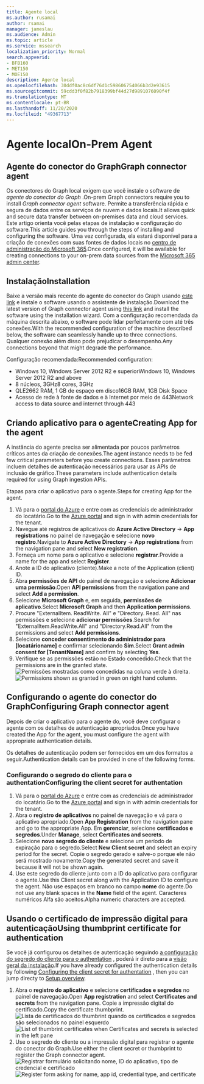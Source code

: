 ```yaml
---
title: Agente local
ms.author: rusamai
author: rsamai
manager: jameslau
ms.audience: Admin
ms.topic: article
ms.service: mssearch
localization_priority: Normal
search.appverid:
- BFB160
- MET150
- MOE150
description: Agente local
ms.openlocfilehash: 30ddf0ac8c6df76d1c598606754066b3d2e93615
ms.sourcegitcommit: 59cdd3f0f82b7918399bf44d27d9891076090f4f
ms.translationtype: MT
ms.contentlocale: pt-BR
ms.lasthandoff: 11/20/2020
ms.locfileid: "49367713"
---
```

# <a name="on-prem-agent"></a><span data-ttu-id="df5fe-103">Agente local</span><span class="sxs-lookup"><span data-stu-id="df5fe-103">On-Prem Agent</span></span>

## <a name="graph-connector-agent"></a><span data-ttu-id="df5fe-104">Agente do conector do Graph</span><span class="sxs-lookup"><span data-stu-id="df5fe-104">Graph connector agent</span></span>

<span data-ttu-id="df5fe-105">Os conectores do Graph local exigem que você instale o software de *agente do conector do Graph* .</span><span class="sxs-lookup"><span data-stu-id="df5fe-105">On-prem Graph connectors require you to install *Graph connector agent* software.</span></span> <span data-ttu-id="df5fe-106">Permite a transferência rápida e segura de dados entre os serviços de nuvem e dados locais.</span><span class="sxs-lookup"><span data-stu-id="df5fe-106">It allows quick and secure data transfer between on-premises data and cloud services.</span></span> <span data-ttu-id="df5fe-107">Este artigo orienta você pelas etapas de instalação e configuração do software.</span><span class="sxs-lookup"><span data-stu-id="df5fe-107">This article guides you through the steps of installing and configuring the software.</span></span> <span data-ttu-id="df5fe-108">Uma vez configurada, ela estará disponível para a criação de conexões com suas fontes de dados locais no [centro de administração do Microsoft 365](https://admin.microsoft.com).</span><span class="sxs-lookup"><span data-stu-id="df5fe-108">Once configured, it will be available for creating connections to your on-prem data sources from the [Microsoft 365 admin center](https://admin.microsoft.com).</span></span>

## <a name="installation"></a><span data-ttu-id="df5fe-109">Instalação</span><span class="sxs-lookup"><span data-stu-id="df5fe-109">Installation</span></span>

<span data-ttu-id="df5fe-110">Baixe a versão mais recente do agente do conector do Graph usando [este link](https://download.microsoft.com/download/d/d/e/dde18236-9c67-437d-a864-894a0a888ef2/AgentPackage.msi) e instale o software usando o assistente de instalação.</span><span class="sxs-lookup"><span data-stu-id="df5fe-110">Download the latest version of Graph connector agent using [this link](https://download.microsoft.com/download/d/d/e/dde18236-9c67-437d-a864-894a0a888ef2/AgentPackage.msi) and install the software using the installation wizard.</span></span> <span data-ttu-id="df5fe-111">Com a configuração recomendada da máquina descrita abaixo, o software pode lidar perfeitamente com até três conexões.</span><span class="sxs-lookup"><span data-stu-id="df5fe-111">With the recommended configuration of the machine described below, the software can seamlessly handle up to three connections.</span></span> <span data-ttu-id="df5fe-112">Qualquer conexão além disso pode prejudicar o desempenho.</span><span class="sxs-lookup"><span data-stu-id="df5fe-112">Any connections beyond that might degrade the performance.</span></span>

<span data-ttu-id="df5fe-113">Configuração recomendada:</span><span class="sxs-lookup"><span data-stu-id="df5fe-113">Recommended configuration:</span></span>

* <span data-ttu-id="df5fe-114">Windows 10, Windows Server 2012 R2 e superior</span><span class="sxs-lookup"><span data-stu-id="df5fe-114">Windows 10, Windows Server 2012 R2 and above</span></span>
* <span data-ttu-id="df5fe-115">8 núcleos, 3GHz</span><span class="sxs-lookup"><span data-stu-id="df5fe-115">8 cores, 3GHz</span></span>
* <span data-ttu-id="df5fe-116">QLE2662 RAM, 1 GB de espaço em disco</span><span class="sxs-lookup"><span data-stu-id="df5fe-116">16GB RAM, 1GB Disk Space</span></span>
* <span data-ttu-id="df5fe-117">Acesso de rede à fonte de dados e à Internet por meio de 443</span><span class="sxs-lookup"><span data-stu-id="df5fe-117">Network access to data source and internet through 443</span></span>

## <a name="creating-app-for-the-agent"></a><span data-ttu-id="df5fe-118">Criando aplicativo para o agente</span><span class="sxs-lookup"><span data-stu-id="df5fe-118">Creating App for the agent</span></span>  

<span data-ttu-id="df5fe-119">A instância do agente precisa ser alimentada por poucos parâmetros críticos antes da criação de conexões.</span><span class="sxs-lookup"><span data-stu-id="df5fe-119">The agent instance needs to be fed few critical parameters before you create connections.</span></span> <span data-ttu-id="df5fe-120">Esses parâmetros incluem detalhes de autenticação necessários para usar as APIs de inclusão de gráfico.</span><span class="sxs-lookup"><span data-stu-id="df5fe-120">These parameters include authentication details required for using Graph ingestion APIs.</span></span>  

<span data-ttu-id="df5fe-121">Etapas para criar o aplicativo para o agente.</span><span class="sxs-lookup"><span data-stu-id="df5fe-121">Steps for creating App for the agent.</span></span>

1. <span data-ttu-id="df5fe-122">Vá para o [portal do Azure](https://portal.azure.com) e entre com as credenciais de administrador do locatário.</span><span class="sxs-lookup"><span data-stu-id="df5fe-122">Go to the [Azure portal](https://portal.azure.com) and sign in with admin credentials for the tenant.</span></span>
2. <span data-ttu-id="df5fe-123">Navegue até registros de aplicativos do **Azure Active Directory**  ->  **App registrations** no painel de navegação e selecione **novo registro**.</span><span class="sxs-lookup"><span data-stu-id="df5fe-123">Navigate to **Azure Active Directory** -> **App registrations** from the navigation pane and select **New registration**.</span></span>
3. <span data-ttu-id="df5fe-124">Forneça um nome para o aplicativo e selecione **registrar**.</span><span class="sxs-lookup"><span data-stu-id="df5fe-124">Provide a name for the app and select **Register**.</span></span>
4. <span data-ttu-id="df5fe-125">Anote a ID do aplicativo (cliente).</span><span class="sxs-lookup"><span data-stu-id="df5fe-125">Make a note of the Application (client) ID.</span></span>
5. <span data-ttu-id="df5fe-126">Abra **permissões de API** do painel de navegação e selecione **Adicionar uma permissão**.</span><span class="sxs-lookup"><span data-stu-id="df5fe-126">Open **API permissions** from the navigation pane and select **Add a permission**.</span></span>
6. <span data-ttu-id="df5fe-127">Selecione **Microsoft Graph** e, em seguida, **permissões de aplicativo**.</span><span class="sxs-lookup"><span data-stu-id="df5fe-127">Select **Microsoft Graph** and then **Application permissions**.</span></span>
7. <span data-ttu-id="df5fe-128">Procure "ExternalItem. ReadWrite. All" e "Directory. Read. All" nas permissões e selecione **adicionar permissões**.</span><span class="sxs-lookup"><span data-stu-id="df5fe-128">Search for "ExternalItem.ReadWrite.All" and "Directory.Read.All" from the permissions and select **Add permissions**.</span></span>
8. <span data-ttu-id="df5fe-129">Selecione **conceder consentimento do administrador para [locatárioname]** e confirmar selecionando **Sim**.</span><span class="sxs-lookup"><span data-stu-id="df5fe-129">Select **Grant admin consent for [TenantName]** and confirm by selecting **Yes**.</span></span>
9. <span data-ttu-id="df5fe-130">Verifique se as permissões estão no Estado concedido.</span><span class="sxs-lookup"><span data-stu-id="df5fe-130">Check that the permissions are in the granted state.</span></span>
     <span data-ttu-id="df5fe-131">![Permissões mostradas como concedidas na coluna verde à direita.](media/onprem-agent/granted-state.png)</span><span class="sxs-lookup"><span data-stu-id="df5fe-131">![Permissions shown as granted in green on right hand column.](media/onprem-agent/granted-state.png)</span></span>

## <a name="configuring-graph-connector-agent"></a><span data-ttu-id="df5fe-132">Configurando o agente do conector do Graph</span><span class="sxs-lookup"><span data-stu-id="df5fe-132">Configuring Graph connector agent</span></span>

<span data-ttu-id="df5fe-133">Depois de criar o aplicativo para o agente do, você deve configurar o agente com os detalhes de autenticação apropriados.</span><span class="sxs-lookup"><span data-stu-id="df5fe-133">Once you have created the App for the agent, you must configure the agent with appropriate authentication details.</span></span>

<span data-ttu-id="df5fe-134">Os detalhes de autenticação podem ser fornecidos em um dos formatos a seguir.</span><span class="sxs-lookup"><span data-stu-id="df5fe-134">Authentication details can be provided in one of the following forms.</span></span>

### <a name="configuring-the-client-secret-for-authentation"></a><span data-ttu-id="df5fe-135">Configurando o segredo do cliente para o authentation</span><span class="sxs-lookup"><span data-stu-id="df5fe-135">Configuring the client secret for authentation</span></span>

1. <span data-ttu-id="df5fe-136">Vá para o [portal do Azure](https://portal.azure.com) e entre com as credenciais de administrador do locatário.</span><span class="sxs-lookup"><span data-stu-id="df5fe-136">Go to the [Azure portal](https://portal.azure.com) and sign in with admin credentials for the tenant.</span></span>
2. <span data-ttu-id="df5fe-137">Abra o **registro de aplicativos** no painel de navegação e vá para o aplicativo apropriado.</span><span class="sxs-lookup"><span data-stu-id="df5fe-137">Open **App Registration** from the navigation pane and go to the appropriate App.</span></span> <span data-ttu-id="df5fe-138">Em **gerenciar**, selecione **certificados e segredos**.</span><span class="sxs-lookup"><span data-stu-id="df5fe-138">Under **Manage**, select **Certificates and secrets**.</span></span>
3. <span data-ttu-id="df5fe-139">Selecione **novo segredo do cliente** e selecione um período de expiração para o segredo.</span><span class="sxs-lookup"><span data-stu-id="df5fe-139">Select **New Client secret** and select an expiry period for the secret.</span></span> <span data-ttu-id="df5fe-140">Copie o segredo gerado e salve-o porque ele não será mostrado novamente.</span><span class="sxs-lookup"><span data-stu-id="df5fe-140">Copy the generated secret and save it because it will not be shown again.</span></span>
4. <span data-ttu-id="df5fe-141">Use este segredo do cliente junto com a ID do aplicativo para configurar o agente.</span><span class="sxs-lookup"><span data-stu-id="df5fe-141">Use this Client secret along with the Application ID to configure the agent.</span></span> <span data-ttu-id="df5fe-142">Não use espaços em branco no campo **nome** do agente.</span><span class="sxs-lookup"><span data-stu-id="df5fe-142">Do not use any blank spaces in the **Name** field of the agent.</span></span> <span data-ttu-id="df5fe-143">Caracteres numéricos Alfa são aceitos.</span><span class="sxs-lookup"><span data-stu-id="df5fe-143">Alpha numeric characters are accepted.</span></span>

## <a name="using-thumbprint-certificate-for-authentication"></a><span data-ttu-id="df5fe-144">Usando o certificado de impressão digital para autenticação</span><span class="sxs-lookup"><span data-stu-id="df5fe-144">Using thumbprint certificate for authentication</span></span>

<span data-ttu-id="df5fe-145">Se você já configurou os detalhes de autenticação seguindo [a configuração do segredo do cliente para o authentation](#Configuring-the-client-secret-for-authentication) , poderá ir direto para a [visão geral da instalação](configure-connector.md).</span><span class="sxs-lookup"><span data-stu-id="df5fe-145">If you have already configured the authentication details by following [Configuring the client secret for authentation](#Configuring-the-client-secret-for-authentication) , then you can jump directy to [Setup overview](configure-connector.md).</span></span>

1. <span data-ttu-id="df5fe-146">Abra o **registro do aplicativo** e selecione **certificados e segredos** no painel de navegação.</span><span class="sxs-lookup"><span data-stu-id="df5fe-146">Open **App registration** and select **Certificates and secrets** from the navigation pane.</span></span> <span data-ttu-id="df5fe-147">Copie a impressão digital do certificado.</span><span class="sxs-lookup"><span data-stu-id="df5fe-147">Copy the certificate thumbprint.</span></span>
<span data-ttu-id="df5fe-148">![Lista de certificados do thumbrint quando os certificados e segredos são selecionados no painel esquerdo](media/onprem-agent/certificates.png)</span><span class="sxs-lookup"><span data-stu-id="df5fe-148">![List of thumbrint certificates when Certificates and secrets is selected in the left pane](media/onprem-agent/certificates.png)</span></span>
2. <span data-ttu-id="df5fe-149">Use o segredo do cliente ou a impressão digital para registrar o agente do conector do Graph.</span><span class="sxs-lookup"><span data-stu-id="df5fe-149">Use either the client secret or thumbprint to register the Graph connector agent.</span></span>
<span data-ttu-id="df5fe-150">![Registrar formulário solicitando nome, ID do aplicativo, tipo de credencial e certificado](media/onprem-agent/register.png)</span><span class="sxs-lookup"><span data-stu-id="df5fe-150">![Register form asking for name, app id, credential type, and certificate](media/onprem-agent/register.png)</span></span>
